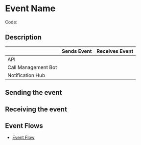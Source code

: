 # Event Name

Code: <!-- insert link to the source code here -->

## Description

<!-- a brief description of what the event signifies has occurred -->

<!-- Use ✅ to indicate the service sends or receives the event -->

|                     | Sends Event | Receives Event |
| ------------------- | ----------- | -------------- |
| API                 |             |                |
| Call Management Bot |             |                |
| Notification Hub    |             |                |

## Sending the event

<!-- A description of what services send this event. If multiple, put each service on its own heading -->

## Receiving the event

<!-- A description of what services receive this event. If multiple, put each service on its own heading -->

## Event Flows

<!-- A list of event flows with links in the README that this event is a part of -->

- [Event Flow](./README.md#my-event-flow)
